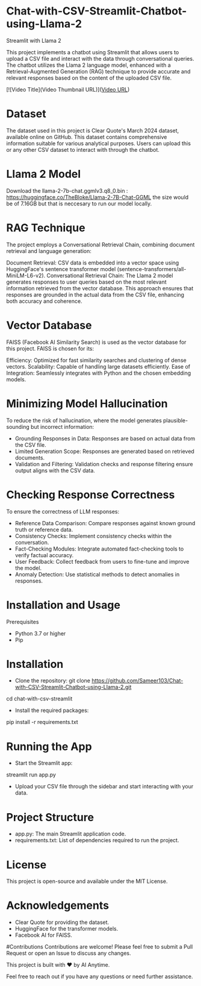 # Chat-with-CSV-Streamlit-Chatbot-using-Llama-2
Streamlit with Llama 2

This project implements a chatbot using Streamlit that allows users to upload a CSV file and interact with the data through conversational queries. The chatbot utilizes the Llama 2 language model, enhanced with a Retrieval-Augmented Generation (RAG) technique to provide accurate and relevant responses based on the content of the uploaded CSV file.

[![Video Title](Video Thumbnail URL)]([Video URL](https://youtu.be/tmWMl5y34GE))

# Dataset
The dataset used in this project is Clear Quote's March 2024 dataset, available online on GitHub. This dataset contains comprehensive information suitable for various analytical purposes. Users can upload this or any other CSV dataset to interact with through the chatbot.

# Llama 2 Model
Download the llama-2-7b-chat.ggmlv3.q8_0.bin : https://huggingface.co/TheBloke/Llama-2-7B-Chat-GGML
the size would be of 7.16GB but that is neccesary to run our model locally.

# RAG Technique
The project employs a Conversational Retrieval Chain, combining document retrieval and language generation:

Document Retrieval: CSV data is embedded into a vector space using HuggingFace's sentence transformer model (sentence-transformers/all-MiniLM-L6-v2).
Conversational Retrieval Chain: The Llama 2 model generates responses to user queries based on the most relevant information retrieved from the vector database.
This approach ensures that responses are grounded in the actual data from the CSV file, enhancing both accuracy and coherence.

# Vector Database
FAISS (Facebook AI Similarity Search) is used as the vector database for this project. FAISS is chosen for its:

Efficiency: Optimized for fast similarity searches and clustering of dense vectors.
Scalability: Capable of handling large datasets efficiently.
Ease of Integration: Seamlessly integrates with Python and the chosen embedding models.

# Minimizing Model Hallucination
To reduce the risk of hallucination, where the model generates plausible-sounding but incorrect information:

* Grounding Responses in Data: Responses are based on actual data from the CSV file.
* Limited Generation Scope: Responses are generated based on retrieved documents.
* Validation and Filtering: Validation checks and response filtering ensure output aligns with the CSV data.

# Checking Response Correctness
To ensure the correctness of LLM responses:

* Reference Data Comparison: Compare responses against known ground truth or reference data.
* Consistency Checks: Implement consistency checks within the conversation.
* Fact-Checking Modules: Integrate automated fact-checking tools to verify factual accuracy.
* User Feedback: Collect feedback from users to fine-tune and improve the model.
* Anomaly Detection: Use statistical methods to detect anomalies in responses.
  
# Installation and Usage
Prerequisites
* Python 3.7 or higher
* Pip

# Installation
* Clone the repository: git clone https://github.com/Sameer103/Chat-with-CSV-Streamlit-Chatbot-using-Llama-2.git

cd chat-with-csv-streamlit

* Install the required packages:

pip install -r requirements.txt

# Running the App
* Start the Streamlit app:

streamlit run app.py

* Upload your CSV file through the sidebar and start interacting with your data.

# Project Structure
* app.py: The main Streamlit application code.
* requirements.txt: List of dependencies required to run the project.

# License
This project is open-source and available under the MIT License.

# Acknowledgements
* Clear Quote for providing the dataset.
* HuggingFace for the transformer models.
* Facebook AI for FAISS.

#Contributions
Contributions are welcome! Please feel free to submit a Pull Request or open an Issue to discuss any changes.

This project is built with ❤️ by AI Anytime.

Feel free to reach out if you have any questions or need further assistance.
